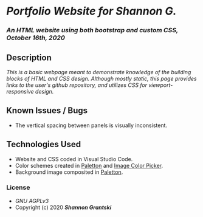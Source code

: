 # _Portfolio Website for Shannon G._

### _An HTML website using both bootstrap and custom CSS, October 16th, 2020_

## Description

_This is a basic webpage meant to demonstrate knowledge of the building blocks of HTML and CSS design. Although mostly static, this page provides links to the user's github repository, and utilizes CSS for viewport-responsive design._

## Known Issues / Bugs
- The vertical spacing between panels is visually inconsistent.

## Technologies Used
- Website and CSS coded in Visual Studio Code. 
- Color schemes created in [Paletton](http://paletton.com) and [Image Color Picker](https://imagecolorpicker.com/en/). 
- Background image composited in [Paletton](http://paletton.com).

### License
- _GNU AGPLv3_
- Copyright (c) 2020 **_Shannon Grantski_**
